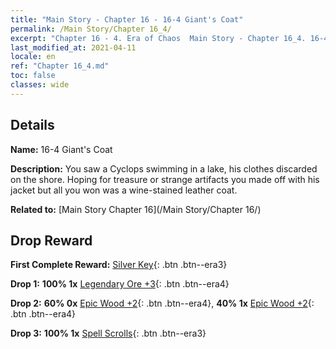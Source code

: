 ```yaml
---
title: "Main Story - Chapter 16 - 16-4 Giant's Coat"
permalink: /Main Story/Chapter 16_4/
excerpt: "Chapter 16 - 4. Era of Chaos  Main Story - Chapter 16_4. 16-4 Giant's Coat"
last_modified_at: 2021-04-11
locale: en
ref: "Chapter 16_4.md"
toc: false
classes: wide
---
```


## Details

 **Name:** 16-4 Giant's Coat

 **Description:** You saw a Cyclops swimming in a lake, his clothes discarded on the shore. Hoping for treasure or strange artifacts you made off with his jacket but all you won was a wine-stained leather coat.

 **Related to:** [Main Story Chapter 16](/Main Story/Chapter 16/)

## Drop Reward

 **First Complete Reward:** [Silver Key](/Items/con_693/){: .btn .btn--era3}

 **Drop 1:** **100% 1x** [Legendary Ore +3](/Items/mat_54/){: .btn .btn--era4}

 **Drop 2:** **60% 0x** [Epic Wood +2](/Items/mat_48/){: .btn .btn--era4}, **40% 1x** [Epic Wood +2](/Items/mat_48/){: .btn .btn--era4}

 **Drop 3:** **100% 1x** [Spell Scrolls](/Items/con_694/){: .btn .btn--era3}

